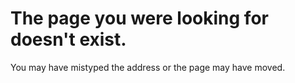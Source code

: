 # The page you were looking for doesn't exist.

You may have mistyped the address or the page may have moved.
